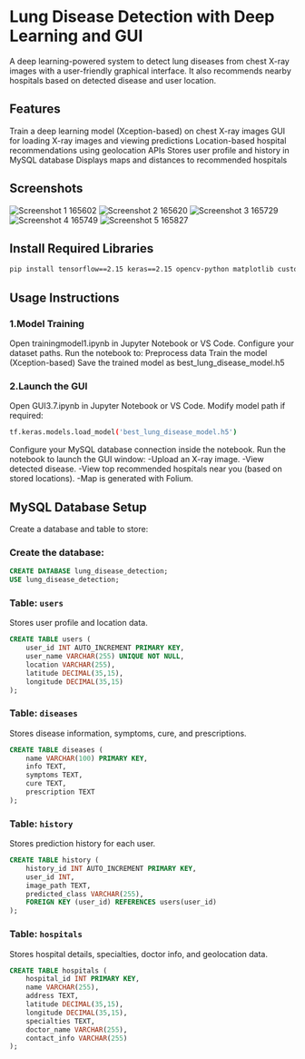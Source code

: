 # Lung Disease Detection with Deep Learning and GUI

A deep learning-powered system to detect lung diseases from chest X-ray images with a user-friendly graphical interface.
It also recommends nearby hospitals based on detected disease and user location.

## Features

 Train a deep learning model (Xception-based) on chest X-ray images
 GUI for loading X-ray images and viewing predictions
 Location-based hospital recommendations using geolocation APIs
 Stores user profile and history in MySQL database
 Displays maps and distances to recommended hospitals

 ## Screenshots
 
![Screenshot 1 165602](https://github.com/user-attachments/assets/cb8c310a-8a67-4bc3-97f2-8ba17ec9c322)
![Screenshot 2 165620](https://github.com/user-attachments/assets/ade189dd-d8a0-4a07-8cb5-8964bdd49e89)
![Screenshot 3 165729](https://github.com/user-attachments/assets/ba8982c8-d326-403a-8c48-83997c457d6d)
![Screenshot 4 165749](https://github.com/user-attachments/assets/b6b9ff03-a676-44fb-8c78-ae68b78404c2)
![Screenshot 5 165827](https://github.com/user-attachments/assets/dbaad71a-2748-4abc-bc7d-37ab319cd325)

## Install Required Libraries

```bash
pip install tensorflow==2.15 keras==2.15 opencv-python matplotlib customtkinter mysql-connector-python geopy folium Pillow requests
```
## Usage Instructions

### 1.**Model Training**

Open trainingmodel1.ipynb in Jupyter Notebook or VS Code.
Configure your dataset paths.
Run the notebook to:
Preprocess data
Train the model (Xception-based)
Save the trained model as best_lung_disease_model.h5

### 2.**Launch the GUI**

Open GUI3.7.ipynb in Jupyter Notebook or VS Code.
Modify model path if required:
```bash
tf.keras.models.load_model('best_lung_disease_model.h5')
```
Configure your MySQL database connection inside the notebook.
Run the notebook to launch the GUI window:
  -Upload an X-ray image.
  -View detected disease.
  -View top recommended hospitals near you (based on stored locations).
  -Map is generated with Folium.

## MySQL Database Setup

Create a database and table to store:

### Create the database:

```sql
CREATE DATABASE lung_disease_detection;
USE lung_disease_detection;
```

### Table: `users`

Stores user profile and location data.

```sql
CREATE TABLE users (
    user_id INT AUTO_INCREMENT PRIMARY KEY,
    user_name VARCHAR(255) UNIQUE NOT NULL,
    location VARCHAR(255),
    latitude DECIMAL(35,15),
    longitude DECIMAL(35,15)
);
```

### Table: `diseases`

Stores disease information, symptoms, cure, and prescriptions.

```sql
CREATE TABLE diseases (
    name VARCHAR(100) PRIMARY KEY,
    info TEXT,
    symptoms TEXT,
    cure TEXT,
    prescription TEXT
);
```
### Table: `history`

Stores prediction history for each user.

```sql
CREATE TABLE history (
    history_id INT AUTO_INCREMENT PRIMARY KEY,
    user_id INT,
    image_path TEXT,
    predicted_class VARCHAR(255),
    FOREIGN KEY (user_id) REFERENCES users(user_id)
);
```
### Table: `hospitals`

Stores hospital details, specialties, doctor info, and geolocation data.

```sql
CREATE TABLE hospitals (
    hospital_id INT PRIMARY KEY,
    name VARCHAR(255),
    address TEXT,
    latitude DECIMAL(35,15),
    longitude DECIMAL(35,15),
    specialties TEXT,
    doctor_name VARCHAR(255),
    contact_info VARCHAR(255)
);
```


